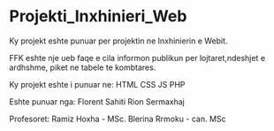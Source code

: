 # Projekti_Inxhinieri_Web


Ky projekt eshte punuar per projektin ne Inxhinierin e Webit.

FFK eshte nje ueb faqe e cila informon publikun per lojtaret,ndeshjet e ardhshme, piket ne tabele te kombtares.

Ky projekt eshte i punuar ne:
HTML
CSS
JS
PHP


Eshte punuar nga:
Florent Sahiti 
Rion Sermaxhaj

Profesoret:
Ramiz Hoxha - MSc.
Blerina Rrmoku - can. MSc
